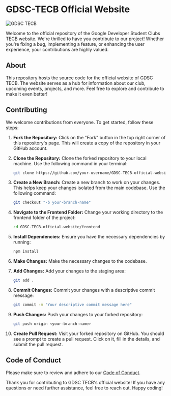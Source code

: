 # GDSC-TECB Official Website

![GDSC TECB](https://github.com/Google-Developer-Student-Clubs-TECB/GDSC-TECB-official-website/assets/146541136/a0495f39-5a75-4a56-8897-d140145a341b)

Welcome to the official repository of the Google Developer Student Clubs TECB website. We're thrilled to have you contribute to our project! Whether you're fixing a bug, implementing a feature, or enhancing the user experience, your contributions are highly valued.


## About

This repository hosts the source code for the official website of GDSC TECB. The website serves as a hub for information about our club, upcoming events, projects, and more. Feel free to explore and contribute to make it even better!

## Contributing

We welcome contributions from everyone. To get started, follow these steps:

1. **Fork the Repository:** Click on the "Fork" button in the top right corner of this repository's page. This will create a copy of the repository in your GitHub account.

2. **Clone the Repository:** Clone the forked repository to your local machine. Use the following command in your terminal:

    ```bash
    git clone https://github.com/your-username/GDSC-TECB-official-website.git
    ```

3. **Create a New Branch:** Create a new branch to work on your changes. This helps keep your changes isolated from the main codebase. Use the following command:

    ```bash
    git checkout "-b your-branch-name"
    ```

4. **Navigate to the Frontend Folder:** Change your working directory to the frontend folder of the project:

    ```bash
    cd GDSC-TECB-official-website/frontend
    ```

5. **Install Dependencies:** Ensure you have the necessary dependencies by running:

    ```bash
    npm install
    ```

6. **Make Changes:** Make the necessary changes to the codebase.

7. **Add Changes:** Add your changes to the staging area:

    ```bash
    git add .
    ```

8. **Commit Changes:** Commit your changes with a descriptive commit message:

    ```bash
    git commit -m "Your descriptive commit message here"
    ```

9. **Push Changes:** Push your changes to your forked repository:

    ```bash
    git push origin <your-branch-name>
    ```

10. **Create Pull Request:** Visit your forked repository on GitHub. You should see a prompt to create a pull request. Click on it, fill in the details, and submit the pull request.

## Code of Conduct

Please make sure to review and adhere to our [Code of Conduct](CODE_OF_CONDUCT.md).

Thank you for contributing to GDSC TECB's official website! If you have any questions or need further assistance, feel free to reach out. Happy coding!
